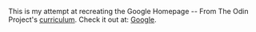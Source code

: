 This is my attempt at recreating the Google Homepage -- From The Odin Project's [curriculum](http://www.theodinproject.com/web-development-101/html-css). 
Check it out at: [Google](https://emuchynski.github.io/google-homepage/).
